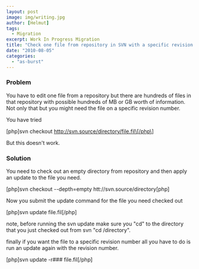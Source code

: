 ```yaml
---
layout: post
image: img/writing.jpg
author: [Helmut]
tags:
  - Migration
excerpt: Work In Progress Migration
title: "Check one file from repository in SVN with a specific revision number"
date: "2010-08-05"
categories: 
  - "as-burst"
---
```


### Problem

You have to edit one file from a repository but there are hundreds of files in that repository with possible hundreds of MB or GB worth of information. Not only that but you might need the file on a specific revision number.

You have tried

\[php\]svn checkout http://svn.source/directory/file.fil\[/php\]

But this doesn't work.

### Solution

You need to check out an empty directory from repository and then apply an update to the file you need.

\[php\]svn checkout --depth=empty htt://svn.source/directory\[php\]

Now you submit the update command for the file you need checked out

\[php\]svn update file.fil\[/php\]

note, before running the svn update make sure you "cd" to the directory that you just checked out from svn "cd /directory".

finally if you want the file to a specific revision number all you have to do is run an update again with the revision number.

\[php\]svn update -r### file.fil\[/php\]
